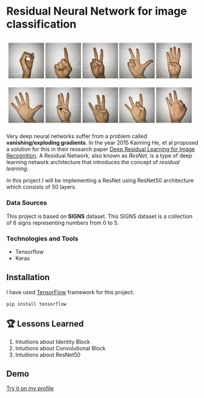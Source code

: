 # Residual Neural Network for image classification

![Logo](https://github.com/tharangachaminda/cnn_sign_language_detection/blob/main/dataset-cover.png)

Very deep neural networks suffer from a problem called **vanishing/exploding gradients**. In the year 2015 Kaiming He, et al proposed a solution for this in their research paper [Deep Residual Learning for Image Recognition](https://arxiv.org/pdf/1512.03385.pdf). A Residual Network, also known as *ResNet*, is a type of deep learning network architecture that introduces the concept of *residual learning*.

In this project I will be implementing a ResNet using ResNet50 architecture which consists of 50 layers.

### Data Sources
This project is based on **SIGNS** dataset. This SIGNS dataset is a collection of 6 signs representing numbers from 0 to 5.

### Technologies and Tools
- Tensorflow
- Keras


## Installation

I have used [TensorFlow](https://www.tensorflow.org/) framework for this project. 

```bash
pip install tensorflow
```
    
## 🏆 Lessons Learned

1. Intuitions about Identity Block
2. Intuitions about Convolutional Block
3. Intuitions about ResNet50

## Demo
[Try it on my profile](http://ec2-34-215-236-233.us-west-2.compute.amazonaws.com/sign_language_recognition_resnet)
